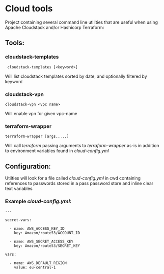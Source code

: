 # Cloud tools

Project containing several command line utilities that are useful when using 
Apache Cloudstack and/or Hashicorp Terraform:


## Tools:

### cloudstack-templates
 
     cloudstack-templates [<keyword>]
 
 Will list cloudstack templates sorted by date, and optionally filtered by keyword
  
### cloudstack-vpn 
  
    cloudstack-vpn <vpc name>
    
Will enable vpn for given vpc-name

### terraform-wrapper

    terraform-wrapper [args.....]
    
Will call _terraform_ passing arguments to _terraform-wrapper_ as-is in addition to 
environment variables found in _cloud-config.yml_
 
 
## Configuration:

Utilties will look for a file called _cloud-config.yml_ in cwd containing references to passwords stored in 
a pass password store and inline clear text variables

### Example _cloud-config.yml_:

    ---
    
    secret-vars:
    
      - name: AWS_ACCESS_KEY_ID
        key: Amazon/route53/ACCOUNT_ID
    
      - name: AWS_SECRET_ACCESS_KEY
        key: Amazon/route53/SECRET_KEY
    
    vars:
    
      - name: AWS_DEFAULT_REGION
        value: eu-central-1